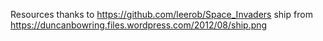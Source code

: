 Resources thanks to https://github.com/leerob/Space_Invaders
ship from https://duncanbowring.files.wordpress.com/2012/08/ship.png
